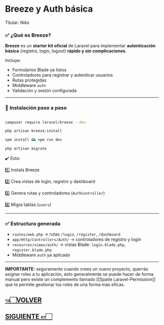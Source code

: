 # Breeze y Auth básica

Titular: Niko

### ✅ **¿Qué es Breeze?**

**Breeze** es un **starter kit oficial** de Laravel para implementar **autenticación básica** (registro, login, logout) **rápido y sin complicaciones**.

Incluye:

- Formularios Blade ya listos
- Controladores para registrar y autenticar usuarios
- Rutas protegidas
- Middleware `auth`
- Validación y sesión configurada

---

### 📌 **Instalación paso a paso**

```bash

composer require laravel/breeze --dev

php artisan breeze:install

npm install && npm run dev

php artisan migrate

```

✔️ Esto:

1️⃣ Instala Breeze

2️⃣ Crea vistas de login, registro y dashboard

3️⃣ Genera rutas y controladores (`AuthController`)

4️⃣ Migra tablas (`users`)

---

### ✅ **Estructura generada**

- `routes/web.php` → rutas `/login`, `/register`, `/dashboard`
- `app/Http/Controllers/Auth/` → controladores de registro y login
- `resources/views/auth/` → vistas Blade: `login.blade.php`, `register.blade.php`
- Middleware `auth` ya aplicado

---
**IMPORTANTE:** seguramente cuando crees un nuevo proyecto, querrás asignar roles a tu aplicación, esto generalmente se puede hacer de forma manual pero existe un complemento llamado [[Spatie Laravel-Permission]] que te permite gestionar los roles de una forma mas eficas. 


## [👈🏻VOLVER](índex%20Laravel%2012.md)

## [SIGUIENTE 👉🏻](Registro,%20login%20y%20logout.md)